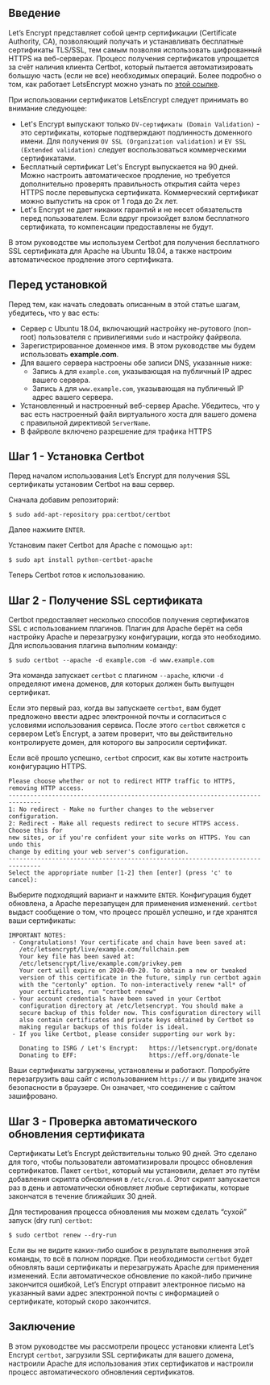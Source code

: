 ## Введение
Let’s Encrypt представляет собой центр сертификации (Certificate Authority, CA), позволяющий получать и устанавливать бесплатные сертификаты TLS/SSL, тем самым позволяя использовать шифрованный HTTPS на веб-серверах. Процесс получения сертификатов упрощается за счёт наличия клиента Certbot, который пытается автоматизировать большую часть (если не все) необходимых операций. Более подробно о том, как работает LetsEncrypt можно узнать по [этой ссылке](https://letsencrypt.org/ru/how-it-works/).    

При использовании сертификатов LetsEncrypt следует принимать во внимание следующее:
- Let's Encrypt выпускают только `DV-сертификаты (Domain Validation)` - это сертификаты, которые  подтверждают подлинность доменного имени. Для получения `OV SSL (Organization validation)` и `EV SSL (Extended validation)` следует воспользоваться коммерческими сертификатами.
- Бесплатный сертификат Let's Encrypt выпускается на 90 дней. Можно настроить автоматическое продление, но требуется дополнительно проверять правильность открытия сайта через HTTPS после перевыпуска сертификата. Коммерческий сертификат можно выпустить на срок от 1 года до 2х лет.
- Let's Encrypt не дает никаких гарантий и не несет обязательств перед пользователем. Если вдруг произойдет взлом бесплатного сертификата, то компенсации предоставлены не будут.

В этом руководстве мы используем Certbot для получения бесплатного SSL сертификата для Apache на Ubuntu 18.04, а также настроим автоматическое продление этого сертификата.  

## Перед установкой
Перед тем, как начать следовать описанным в этой статье шагам, убедитесь, что у вас есть:  
- Сервер с Ubuntu 18.04, включающий настройку не-рутового (non-root) пользователя с привилегиями `sudo` и настройку файрвола.
- Зарегистрированное доменное имя. В этом руководстве мы будем использовать **example.com**.
- Для вашего сервера настроены обе записи DNS, указанные ниже:
    - Запись `A` для `example.com`, указывающая на публичный IP адрес вашего сервера.
    - Запись `A` для `www.example.com`, указывающая на публичный IP адрес вашего сервера.
- Установленный и настроенный веб-сервер Apache. Убедитесь, что у вас есть настроенный файл виртуального хоста для вашего домена с правильной директивой `ServerName`. 
- В файрволе включено разрешение для трафика HTTPS

## Шаг 1 - Установка Certbot
Перед началом использования Let’s Encrypt для получения SSL сертификаты установим Certbot на ваш сервер.  

Сначала добавим репозиторий:
```
$ sudo add-apt-repository ppa:certbot/certbot
```
Далее нажмите `ENTER`.

Установим пакет Certbot для Apache с помощью `apt`:
```
$ sudo apt install python-certbot-apache
```
Теперь Certbot готов к использованию.

## Шаг 2 - Получение SSL сертификата
Certbot предоставляет несколько способов получения сертификатов SSL с использованием плагинов. Плагин для Apache берёт на себя настройку Apache и перезагрузку конфигурации, когда это необходимо. Для использования плагина выполним команду:
```
$ sudo certbot --apache -d example.com -d www.example.com
```
Эта команда запускает `certbot` с плагином `--apache`, ключи `-d` определяют имена доменов, для которых должен быть выпущен сертификат.

Если это первый раз, когда вы запускаете `certbot`, вам будет предложено ввести адрес электронной почты и согласиться с условиями использования сервиса. После этого `certbot` свяжется с сервером Let’s Encrypt, а затем проверит, что вы действительно контролируете домен, для которого вы запросили сертификат.

Если всё прошло успешно, `certbot` спросит, как вы хотите настроить конфигурацию HTTPS.
```
Please choose whether or not to redirect HTTP traffic to HTTPS, removing HTTP access.
-------------------------------------------------------------------------------
1: No redirect - Make no further changes to the webserver configuration.
2: Redirect - Make all requests redirect to secure HTTPS access. Choose this for
new sites, or if you're confident your site works on HTTPS. You can undo this
change by editing your web server's configuration.
-------------------------------------------------------------------------------
Select the appropriate number [1-2] then [enter] (press 'c' to cancel):
```
Выберите подходящий вариант и нажмите `ENTER`. Конфигурация будет обновлена, а Apache перезапущен для применения изменений. `certbot` выдаст сообщение о том, что процесс прошёл успешно, и где хранятся ваши сертификаты:
```
IMPORTANT NOTES:
 - Congratulations! Your certificate and chain have been saved at:
   /etc/letsencrypt/live/example.com/fullchain.pem
   Your key file has been saved at:
   /etc/letsencrypt/live/example.com/privkey.pem
   Your cert will expire on 2020-09-20. To obtain a new or tweaked
   version of this certificate in the future, simply run certbot again
   with the "certonly" option. To non-interactively renew *all* of
   your certificates, run "certbot renew"
 - Your account credentials have been saved in your Certbot
   configuration directory at /etc/letsencrypt. You should make a
   secure backup of this folder now. This configuration directory will
   also contain certificates and private keys obtained by Certbot so
   making regular backups of this folder is ideal.
 - If you like Certbot, please consider supporting our work by:

   Donating to ISRG / Let's Encrypt:   https://letsencrypt.org/donate
   Donating to EFF:                    https://eff.org/donate-le
```
Ваши сертификаты загружены, установлены и работают. Попробуйте перезагрузить ваш сайт с использованием `https://` и вы увидите значок безопасности в браузере. Он означает, что соединение с сайтом зашифровано.

## Шаг 3 - Проверка автоматического обновления сертификата
Сертификаты Let’s Encrypt действительны только 90 дней. Это сделано для того, чтобы пользователи автоматизировали процесс обновления сертификатов. Пакет `certbot`, который мы установили, делает это путём добавления скрипта обновления в `/etc/cron.d`. Этот скрипт запускается раз в день и автоматически обновляет любые сертификаты, которые закончатся в течение ближайших 30 дней.

Для тестирования процесса обновления мы можем сделать “сухой” запуск (dry run) `certbot`:
```
$ sudo certbot renew --dry-run
```
Если вы не видите каких-либо ошибок в результате выполнения этой команды, то всё в полном порядке. При необходимости `certbot` будет обновлять ваши сертификаты и перезагружать Apache для применения изменений. Если автоматическое обновление по какой-либо причине закончится ошибкой, Let’s Encrypt отправит электронное письмо на указанный вами адрес электронной почты с информацией о сертификате, который скоро закончится.

## Заключение
В этом руководстве мы рассмотрели процесс установки клиента Let’s Encrypt `certbot`, загрузили SSL сертификаты для вашего домена, настроили Apache для использования этих сертификатов и настроили процесс автоматического обновления сертификатов.
